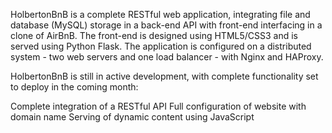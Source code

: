 HolbertonBnB is a complete RESTful web application, integrating file and database (MySQL) storage in a back-end API with front-end interfacing in a clone of AirBnB. The front-end is designed using HTML5/CSS3 and is served using Python Flask. The application is configured on a distributed system - two web servers and one load balancer - with Nginx and HAProxy.

HolbertonBnB is still in active development, with complete functionality set to deploy in the coming month:

Complete integration of a RESTful API
Full configuration of website with domain name
Serving of dynamic content using JavaScript